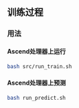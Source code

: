 ## 训练过程

### 用法

#### Ascend处理器上运行

```bash
bash src/run_train.sh
```
#### Ascend处理器上预测
```bash
bash run_predict.sh
```
